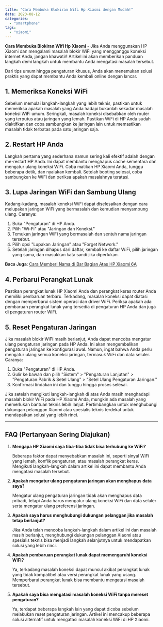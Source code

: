 ```yaml
---
title: "Cara Membuka Blokiran Wifi Hp Xiaomi dengan Mudah!"
date: 2023-08-12
categories: 
  - "smartphone"
tags: 
  - "xiaomi"
---
```


**Cara Membuka Blokiran Wifi Hp Xiaomi** - Jika Anda menggunakan HP Xiaomi dan mengalami masalah blokir WiFi yang mengganggu koneksi internet Anda, jangan khawatir! Artikel ini akan memberikan panduan langkah demi langkah untuk membantu Anda mengatasi masalah tersebut.

Dari tips umum hingga pengaturan khusus, Anda akan menemukan solusi praktis yang dapat membantu Anda kembali online dengan lancar.

## **1\. Memeriksa Koneksi WiFi**

Sebelum memulai langkah-langkah yang lebih teknis, pastikan untuk memeriksa apakah masalah yang Anda hadapi bukanlah sekadar masalah koneksi WiFi umum. Seringkali, masalah koneksi disebabkan oleh router yang terputus atau jaringan yang lemah. Pastikan WiFi di HP Anda sudah diaktifkan dan coba sambungkan ke jaringan lain untuk memastikan masalah tidak terbatas pada satu jaringan saja.

## **2\. Restart HP Anda**

Langkah pertama yang sederhana namun sering kali efektif adalah dengan me-restart HP Anda. Ini dapat membantu menghapus cache sementara dan mengatur ulang koneksi WiFi. Coba matikan HP Xiaomi Anda, tunggu beberapa detik, dan nyalakan kembali. Setelah booting selesai, coba sambungkan ke WiFi dan periksa apakah masalahnya teratasi.

## **3\. Lupa Jaringan WiFi dan Sambung Ulang**

Kadang-kadang, masalah koneksi WiFi dapat diselesaikan dengan cara melupakan jaringan WiFi yang bermasalah dan kemudian menyambung ulang. Caranya:

1. Buka "Pengaturan" di HP Anda.
2. Pilih "Wi-Fi" atau "Jaringan dan Koneksi."
3. Temukan jaringan WiFi yang bermasalah dan sentuh nama jaringan tersebut.
4. Pilih opsi "Lupakan Jaringan" atau "Forget Network."
5. Setelah jaringan dihapus dari daftar, kembali ke daftar WiFi, pilih jaringan yang sama, dan masukkan kata sandi jika diperlukan.

**Baca Juga**: [Cara Memberi Nama di Bar Bagian Atas HP Xiaomi 6A](https://ajiekusumadhany.com/cara-memberi-nama-di-bar-bagian-atas-hp-xiaomi-6a/)

## **4\. Perbarui Perangkat Lunak**

Pastikan perangkat lunak HP Xiaomi Anda dan perangkat keras router Anda memiliki pembaruan terbaru. Terkadang, masalah koneksi dapat diatasi dengan memperbarui sistem operasi dan driver WiFi. Periksa apakah ada pembaruan perangkat lunak yang tersedia di pengaturan HP Anda dan juga di pengaturan router WiFi.

## **5\. Reset Pengaturan Jaringan**

Jika masalah blokir WiFi masih berlanjut, Anda dapat mencoba mengatur ulang pengaturan jaringan pada HP Anda. Ini akan mengembalikan pengaturan jaringan ke konfigurasi awal. Namun, ingat bahwa Anda perlu mengatur ulang semua koneksi jaringan, termasuk WiFi dan data seluler. Caranya:

1. Buka "Pengaturan" di HP Anda.
2. Gulir ke bawah dan pilih "Sistem" > "Pengaturan Lanjutan" > "Pengaturan Pabrik & Setel Ulang" > "Setel Ulang Pengaturan Jaringan."
3. Konfirmasi tindakan ini dan tunggu hingga proses selesai.

Jika setelah mengikuti langkah-langkah di atas Anda masih menghadapi masalah blokir WiFi pada HP Xiaomi Anda, mungkin ada masalah yang memerlukan bantuan teknis lebih lanjut. Pertimbangkan untuk menghubungi dukungan pelanggan Xiaomi atau spesialis teknis terdekat untuk mendapatkan solusi yang lebih rinci.

* * *

## **FAQ (Pertanyaan Sering Diajukan)**

1. **Mengapa HP Xiaomi saya tiba-tiba tidak bisa terhubung ke WiFi?**
    
    Beberapa faktor dapat menyebabkan masalah ini, seperti sinyal WiFi yang lemah, konflik pengaturan, atau masalah perangkat keras. Mengikuti langkah-langkah dalam artikel ini dapat membantu Anda mengatasi masalah tersebut.
    
2. **Apakah mengatur ulang pengaturan jaringan akan menghapus data saya?**
    
    Mengatur ulang pengaturan jaringan tidak akan menghapus data pribadi, tetapi Anda harus mengatur ulang koneksi WiFi dan data seluler serta mengatur ulang preferensi jaringan.
    
3. **Apakah saya harus menghubungi dukungan pelanggan jika masalah tetap berlanjut?**
    
    Jika Anda telah mencoba langkah-langkah dalam artikel ini dan masalah masih berlanjut, menghubungi dukungan pelanggan Xiaomi atau spesialis teknis bisa menjadi langkah selanjutnya untuk mendapatkan solusi yang lebih rinci.
    
4. **Apakah pembaruan perangkat lunak dapat memengaruhi koneksi WiFi?**
    
    Ya, terkadang masalah koneksi dapat muncul akibat perangkat lunak yang tidak kompatibel atau versi perangkat lunak yang usang. Memperbarui perangkat lunak bisa membantu mengatasi masalah tersebut.
    
5. **Apakah saya bisa mengatasi masalah koneksi WiFi tanpa mereset pengaturan?**
    
    Ya, terdapat beberapa langkah lain yang dapat dicoba sebelum melakukan reset pengaturan jaringan. Artikel ini mencakup beberapa solusi alternatif untuk mengatasi masalah koneksi WiFi di HP Xiaomi.
